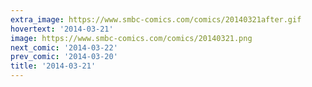 ```yaml
---
extra_image: https://www.smbc-comics.com/comics/20140321after.gif
hovertext: '2014-03-21'
image: https://www.smbc-comics.com/comics/20140321.png
next_comic: '2014-03-22'
prev_comic: '2014-03-20'
title: '2014-03-21'
---
```


